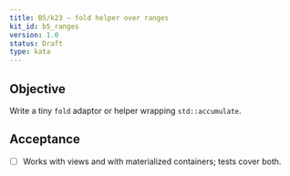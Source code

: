 ```yaml
---
title: B5/k23 — fold helper over ranges
kit_id: b5_ranges
version: 1.0
status: Draft
type: kata
---
```

## Objective
Write a tiny `fold` adaptor or helper wrapping `std::accumulate`.
## Acceptance
- [ ] Works with views and with materialized containers; tests cover both.
